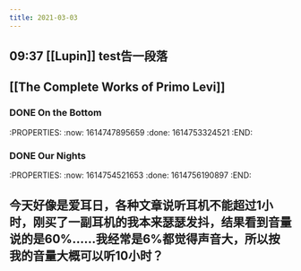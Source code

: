 ```yaml
---
title: 2021-03-03
---
```


## 09:37 [[Lupin]] test告一段落
## [[The Complete Works of Primo Levi]]
### DONE On the Bottom
:PROPERTIES:
:now: 1614747895659
:done: 1614753324521
:END:
### DONE Our Nights
:PROPERTIES:
:now: 1614754521653
:done: 1614756190897
:END:
###
## 今天好像是爱耳日，各种文章说听耳机不能超过1小时，刚买了一副耳机的我本来瑟瑟发抖，结果看到音量说的是60%……我经常是6%都觉得声音大，所以按我的音量大概可以听10小时？

